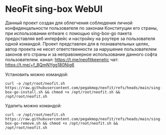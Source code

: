 # NeoFit sing-box WebUI
Данный проект создан для облегчения соблюдения личной конфиденцальности пользователя по законам Конституции его страны, при использовании entware с помощью sing-box-go пакета предоставляя веб интерфейс и настройку на роутере за пользователя одной командой. Проект представлен для в познавательных целях, автор проекта не несет ответственности за нарушение пользователем законов его страны и за неправомерное использование данного софта пользователем.
канал: https://t.me/neofitkeenetic
чат: https://t.me/+f_8QmNYgg180Njg6

Установить можно командой:
```
curl -o /opt/root/neofit.sh https://raw.githubusercontent.com/pegakmop/neofit/refs/heads/main/sing-box-go-install.sh && chmod +x /opt/root/neofit.sh && /opt/root/neofit.sh
```
Удалить можно командой:
```
curl -o /opt/root/neofit.sh https://raw.githubusercontent.com/pegakmop/neofit/refs/heads/main/sing-box-go-remove.sh && chmod +x /opt/root/neofit.sh && /opt/root/neofit.sh
```

